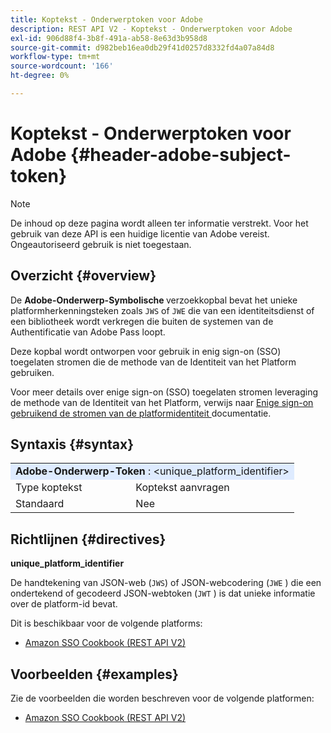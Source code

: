 ```yaml
---
title: Koptekst - Onderwerptoken voor Adobe
description: REST API V2 - Koptekst - Onderwerptoken voor Adobe
exl-id: 906d88f4-3b8f-491a-ab58-8e63d3b958d8
source-git-commit: d982beb16ea0db29f41d0257d8332fd4a07a84d8
workflow-type: tm+mt
source-wordcount: '166'
ht-degree: 0%

---
```


# Koptekst - Onderwerptoken voor Adobe {#header-adobe-subject-token}

>[!NOTE]
>
> De inhoud op deze pagina wordt alleen ter informatie verstrekt. Voor het gebruik van deze API is een huidige licentie van Adobe vereist. Ongeautoriseerd gebruik is niet toegestaan.

## Overzicht {#overview}

De <b> Adobe-Onderwerp-Symbolische </b> verzoekkopbal bevat het unieke platformherkenningsteken zoals `JWS` of `JWE` die van een identiteitsdienst of een bibliotheek wordt verkregen die buiten de systemen van de Authentificatie van Adobe Pass loopt.

Deze kopbal wordt ontworpen voor gebruik in enig sign-on (SSO) toegelaten stromen die de methode van de Identiteit van het Platform gebruiken.

Voor meer details over enige sign-on (SSO) toegelaten stromen leveraging de methode van de Identiteit van het Platform, verwijs naar [ Enige sign-on gebruikend de stromen van de platformidentiteit ](../../flows/single-sign-on-access-flows/rest-api-v2-single-sign-on-platform-identity-flows.md) documentatie.

## Syntaxis {#syntax}

<table>
   <tr>
      <td style="background-color: #DEEBFF;" colspan="2"><b> Adobe-Onderwerp-Token </b>: &lt;unique_platform_identifier&gt;</td>
   </tr>
   <tr>
      <td>Type koptekst</td>
      <td>Koptekst aanvragen</td>
   </tr>
   <tr>
      <td>Standaard</td>
      <td>Nee</td>
   </tr>
</table>

## Richtlijnen {#directives}

<b> unique_platform_identifier </b>

De handtekening van JSON-web (`JWS`) of JSON-webcodering (`JWE` ) die een ondertekend of gecodeerd JSON-webtoken (`JWT` ) is dat unieke informatie over de platform-id bevat.

Dit is beschikbaar voor de volgende platforms:

* [Amazon SSO Cookbook (REST API V2)](../../../../features-standard/sso-access/platform-sso/amazon-single-sign-on/amazon-sso-cookbook-rest-api-v2.md)

## Voorbeelden {#examples}

Zie de voorbeelden die worden beschreven voor de volgende platformen:

* [Amazon SSO Cookbook (REST API V2)](../../../../features-standard/sso-access/platform-sso/amazon-single-sign-on/amazon-sso-cookbook-rest-api-v2.md)
